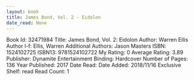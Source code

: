```yaml
---
layout: book
title: James Bond, Vol. 2 - Eidolon
date_read: None
---
```


Book Id: 32471984
Title: James Bond, Vol. 2: Eidolon
Author: Warren Ellis
Author l-f: Ellis, Warren
Additional Authors: Jason Masters
ISBN: 1524102725
ISBN13: 9781524102722
My Rating: 0
Average Rating: 3.89
Publisher: Dynamite Entertainment
Binding: Hardcover
Number of Pages: 136
Year Published: 2017
Date Read: 
Date Added: 2018/11/16
Exclusive Shelf: read
Read Count: 1

